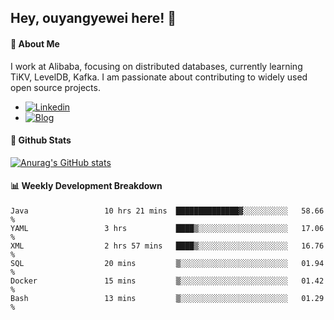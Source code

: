 ## Hey, ouyangyewei here! :wave:

#### :rocket: About Me
I work at Alibaba, focusing on distributed databases, currently learning TiKV, LevelDB, Kafka. I am passionate about contributing to widely used open source projects.

- [![Linkedin](https://img.shields.io/badge/LinkedIn-ouyangyewei-blue)](https://www.linkedin.com/in/ouyangyewei/)
- [![Blog](https://img.shields.io/badge/Blog-yeweiouyang-orange)](https://blog.csdn.net/yeweiouyang)

#### :star2: Github Stats
[![Anurag's GitHub stats](https://github-readme-stats.vercel.app/api?username=ouyangyewei&show_icons=true&cache_seconds=3600&theme=tokyonight)](https://github.com/anuraghazra/github-readme-stats)

#### :bar_chart: Weekly Development Breakdown
<!--START_SECTION:waka-->

```text
Java                 10 hrs 21 mins  ██████████████▓░░░░░░░░░░   58.66 %
YAML                 3 hrs           ████▒░░░░░░░░░░░░░░░░░░░░   17.06 %
XML                  2 hrs 57 mins   ████▒░░░░░░░░░░░░░░░░░░░░   16.76 %
SQL                  20 mins         ▒░░░░░░░░░░░░░░░░░░░░░░░░   01.94 %
Docker               15 mins         ▒░░░░░░░░░░░░░░░░░░░░░░░░   01.42 %
Bash                 13 mins         ▒░░░░░░░░░░░░░░░░░░░░░░░░   01.29 %
```

<!--END_SECTION:waka-->
